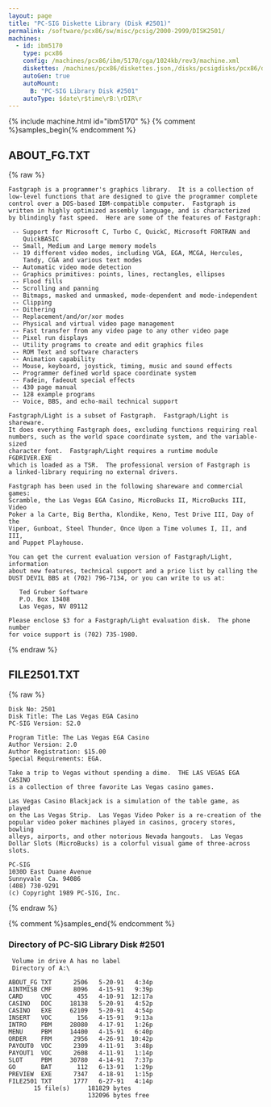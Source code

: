 ```yaml
---
layout: page
title: "PC-SIG Diskette Library (Disk #2501)"
permalink: /software/pcx86/sw/misc/pcsig/2000-2999/DISK2501/
machines:
  - id: ibm5170
    type: pcx86
    config: /machines/pcx86/ibm/5170/cga/1024kb/rev3/machine.xml
    diskettes: /machines/pcx86/diskettes.json,/disks/pcsigdisks/pcx86/diskettes.json
    autoGen: true
    autoMount:
      B: "PC-SIG Library Disk #2501"
    autoType: $date\r$time\rB:\rDIR\r
---
```


{% include machine.html id="ibm5170" %}
{% comment %}samples_begin{% endcomment %}

## ABOUT_FG.TXT

{% raw %}
```
Fastgraph is a programmer's graphics library.  It is a collection of
low-level functions that are designed to give the programmer complete
control over a DOS-based IBM-compatible computer.  Fastgraph is 
written in highly optimized assembly language, and is characterized
by blindingly fast speed.  Here are some of the features of Fastgraph:

 -- Support for Microsoft C, Turbo C, QuickC, Microsoft FORTRAN and 
    QuickBASIC
 -- Small, Medium and Large memory models
 -- 19 different video modes, including VGA, EGA, MCGA, Hercules,
    Tandy, CGA and various text modes
 -- Automatic video mode detection
 -- Graphics primitives: points, lines, rectangles, ellipses
 -- Flood fills
 -- Scrolling and panning
 -- Bitmaps, masked and unmasked, mode-dependent and mode-independent
 -- Clipping 
 -- Dithering
 -- Replacement/and/or/xor modes
 -- Physical and virtual video page management
 -- Fast transfer from any video page to any other video page
 -- Pixel run displays
 -- Utility programs to create and edit graphics files
 -- ROM Text and software characters
 -- Animation capability
 -- Mouse, keyboard, joystick, timing, music and sound effects
 -- Programmer defined world space coordinate system
 -- Fadein, fadeout special effects
 -- 430 page manual 
 -- 128 example programs
 -- Voice, BBS, and echo-mail technical support

Fastgraph/Light is a subset of Fastgraph.  Fastgraph/Light is shareware.
It does everything Fastgraph does, excluding functions requiring real
numbers, such as the world space coordinate system, and the variable-sized
character font.  Fastgraph/Light requires a runtime module FGDRIVER.EXE
which is loaded as a TSR.  The professional version of Fastgraph is 
a linked-library requiring no external drivers.

Fastgraph has been used in the following shareware and commercial games:
Scramble, the Las Vegas EGA Casino, MicroBucks II, MicroBucks III, Video 
Poker a la Carte, Big Bertha, Klondike, Keno, Test Drive III, Day of the 
Viper, Gunboat, Steel Thunder, Once Upon a Time volumes I, II, and III, 
and Puppet Playhouse.

You can get the current evaluation version of Fastgraph/Light, information
about new features, technical support and a price list by calling the 
DUST DEVIL BBS at (702) 796-7134, or you can write to us at:

   Ted Gruber Software
   P.O. Box 13408
   Las Vegas, NV 89112

Please enclose $3 for a Fastgraph/Light evaluation disk.  The phone number 
for voice support is (702) 735-1980.
```
{% endraw %}

## FILE2501.TXT

{% raw %}
```
Disk No: 2501                                                           
Disk Title: The Las Vegas EGA Casino                                    
PC-SIG Version: S2.0                                                    
                                                                        
Program Title: The Las Vegas EGA Casino                                 
Author Version: 2.0                                                     
Author Registration: $15.00                                             
Special Requirements: EGA.                                              
                                                                        
Take a trip to Vegas without spending a dime.  THE LAS VEGAS EGA CASINO 
is a collection of three favorite Las Vegas casino games.               
                                                                        
Las Vegas Casino Blackjack is a simulation of the table game, as played 
on the Las Vegas Strip.  Las Vegas Video Poker is a re-creation of the  
popular video poker machines played in casinos, grocery stores, bowling 
alleys, airports, and other notorious Nevada hangouts.  Las Vegas       
Dollar Slots (MicroBucks) is a colorful visual game of three-across     
slots.                                                                  
                                                                        
PC-SIG                                                                  
1030D East Duane Avenue                                                 
Sunnyvale  Ca. 94086                                                    
(408) 730-9291                                                          
(c) Copyright 1989 PC-SIG, Inc.                                         
```
{% endraw %}

{% comment %}samples_end{% endcomment %}

### Directory of PC-SIG Library Disk #2501

     Volume in drive A has no label
     Directory of A:\

    ABOUT_FG TXT      2506   5-20-91   4:34p
    AINTMISB CMF      8096   4-15-91   9:39p
    CARD     VOC       455   4-10-91  12:17a
    CASINO   DOC     18138   5-20-91   4:52p
    CASINO   EXE     62109   5-20-91   4:54p
    INSERT   VOC       156   4-15-91   9:13a
    INTRO    PBM     28080   4-17-91   1:26p
    MENU     PBM     14400   4-15-91   6:40p
    ORDER    FRM      2956   4-26-91  10:42p
    PAYOUT0  VOC      2309   4-11-91   3:48p
    PAYOUT1  VOC      2608   4-11-91   1:14p
    SLOT     PBM     30780   4-14-91   7:37p
    GO       BAT       112   6-13-91   1:29p
    PREVIEW  EXE      7347   4-18-91   1:15p
    FILE2501 TXT      1777   6-27-91   4:14p
           15 file(s)     181829 bytes
                          132096 bytes free
